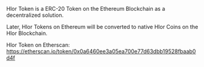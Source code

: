 Hlor Token is a ERC-20 Token on the Ethereum Blockchain as a decentralized solution.

Later, Hlor Tokens on Ethereum will be converted to native Hlor Coins on the Hlor Blockchain. 

Hlor Token on Etherscan:
https://etherscan.io/token/0x0a6460ee3a05ea700e77d63dbb19528fbaab0d4f
